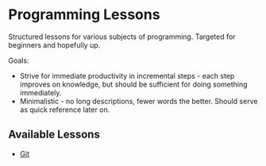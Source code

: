 # Programming Lessons
Structured lessons for various subjects of programming. Targeted for beginners and hopefully up.

Goals:
* Strive for immediate productivity in incremental steps - each step improves on knowledge, but should be sufficient for doing something immediately. 
* Minimalistic - no long descriptions, fewer words the better. Should serve as quick reference later on.


## Available Lessons

* [Git](https://github.com/VaidotasSm/programming-lessons/tree/master/git)